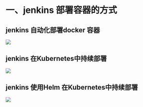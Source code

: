 # 一、jenkins 部署容器的方式

## jenkins 自动化部署docker 容器

![](http://jpg.fxkjnj.com/soft/jenkins/cicd-docker.png)

## jenkins 在Kubernetes中持续部署

![](http://jpg.fxkjnj.com/soft/jenkins/cicd-jenkins-k8s.png)

## jenkins 使用Helm 在Kubernetes中持续部署

![](http://jpg.fxkjnj.com/soft/jenkins/cicd-jenkins-helm-k8s.png)

